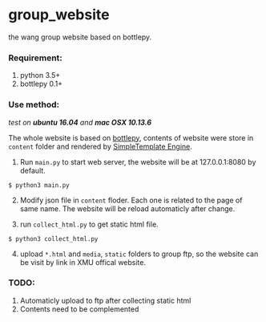 # group_website

the wang group website based on bottlepy.

### Requirement:

1. python 3.5+
2. bottlepy 0.1+

### Use method:

*test on **ubuntu 16.04** and **mac OSX 10.13.6***

The whole website is based on [bottlepy](https://bottlepy.org/docs/dev/index.html), contents of website were store in `content` folder and rendered by [SimpleTemplate Engine](https://bottlepy.org/docs/dev/stpl.html).

1. Run `main.py` to start web server, the website will be at 127.0.0.1:8080 by default.
```
$ python3 main.py
```
2. Modify json file in `content` floder. Each one is related to the page of same name. The website will be reload automaticly after change.

3. run `collect_html.py` to get static html file.
```
$ python3 collect_html.py
```

4. upload `*.html` and `media`, `static` folders to group ftp, so the website can be visit by link in XMU offical website.

### TODO:

1. Automaticly upload to ftp after collecting static html
2. Contents need to be complemented

